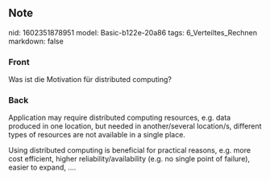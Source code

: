 ## Note
nid: 1602351878951
model: Basic-b122e-20a86
tags: 6_Verteiltes_Rechnen
markdown: false

### Front
Was ist die Motivation für distributed computing?

### Back
Application may require distributed computing resources, e.g. data
produced in one location, but needed in another/several location/s,
different types of resources are not available in a single place.
<div>
  Using distributed computing is beneficial for practical reasons,
  e.g. more cost efficient, higher reliability/availability (e.g.
  no single point of failure), easier to expand, ….
</div>

